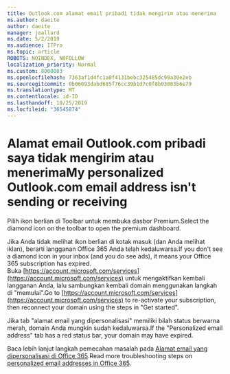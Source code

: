 ```yaml
---
title: Outlook.com alamat email pribadi tidak mengirim atau menerima
ms.author: daeite
author: daeite
manager: joallard
ms.date: 5/2/2019
ms.audience: ITPro
ms.topic: article
ROBOTS: NOINDEX, NOFOLLOW
localization_priority: Normal
ms.custom: 8000083
ms.openlocfilehash: 7363af1d4fc1a0f4131bebc325485dc99a30e2eb
ms.sourcegitcommit: 0b06093dabd685f76cc39b1d7c0f8b03883b6e79
ms.translationtype: MT
ms.contentlocale: id-ID
ms.lasthandoff: 10/25/2019
ms.locfileid: "36545874"
---
```

# <a name="my-personalized-outlookcom-email-address-isnt-sending-or-receiving"></a><span data-ttu-id="73e15-102">Alamat email Outlook.com pribadi saya tidak mengirim atau menerima</span><span class="sxs-lookup"><span data-stu-id="73e15-102">My personalized Outlook.com email address isn't sending or receiving</span></span>

<span data-ttu-id="73e15-103">Pilih ikon berlian di Toolbar untuk membuka dasbor Premium.</span><span class="sxs-lookup"><span data-stu-id="73e15-103">Select the diamond icon on the toolbar to open the premium dashboard.</span></span>

<span data-ttu-id="73e15-104">Jika Anda tidak melihat ikon berlian di kotak masuk (dan Anda melihat iklan), berarti langganan Office 365 Anda telah kedaluwarsa.</span><span class="sxs-lookup"><span data-stu-id="73e15-104">If you don't see a diamond icon in your inbox (and you do see ads), it means your Office 365 subscription has expired.</span></span> <span data-ttu-id="73e15-105">Buka [https://account.microsoft.com/services](https://account.microsoft.com/services) untuk mengaktifkan kembali langganan Anda, lalu sambungkan kembali domain menggunakan langkah di "memulai".</span><span class="sxs-lookup"><span data-stu-id="73e15-105">Go to [https://account.microsoft.com/services](https://account.microsoft.com/services) to re-activate your subscription, then reconnect your domain using the steps in "Get started".</span></span>

<span data-ttu-id="73e15-106">Jika tab "alamat email yang dipersonalisasi" memiliki bilah status berwarna merah, domain Anda mungkin sudah kedaluwarsa.</span><span class="sxs-lookup"><span data-stu-id="73e15-106">If the "Personalized email address" tab has a red status bar, your domain may have expired.</span></span>

<span data-ttu-id="73e15-107">Baca lebih lanjut langkah pemecahan masalah pada [Alamat email yang dipersonalisasi di Office 365](https://support.office.com/article/75416a58-b225-4c02-8c07-8979403b427b?wt.mc_id=Office_Outlook_com_Alchemy).</span><span class="sxs-lookup"><span data-stu-id="73e15-107">Read more troubleshooting steps on [personalized email addresses in Office 365](https://support.office.com/article/75416a58-b225-4c02-8c07-8979403b427b?wt.mc_id=Office_Outlook_com_Alchemy).</span></span>